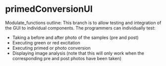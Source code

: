 # primedConversionUI

Modulate_functions outline:
This branch is to allow testing and integration of the GUI to individual components.
The programmers can individually test: 
- Taking a before and after photo of the samples (pre and post)
- Executing green or red excitation
- Executing primed or photo conversion
- Displaying image analysis (note that this will only work when the corresponding pre and post photos have been taken)
